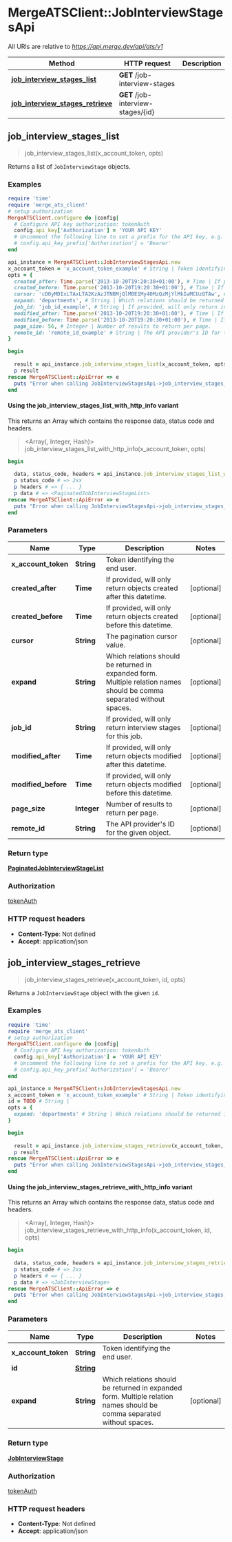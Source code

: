 # MergeATSClient::JobInterviewStagesApi

All URIs are relative to *https://api.merge.dev/api/ats/v1*

| Method | HTTP request | Description |
| ------ | ------------ | ----------- |
| [**job_interview_stages_list**](JobInterviewStagesApi.md#job_interview_stages_list) | **GET** /job-interview-stages |  |
| [**job_interview_stages_retrieve**](JobInterviewStagesApi.md#job_interview_stages_retrieve) | **GET** /job-interview-stages/{id} |  |


## job_interview_stages_list

> <PaginatedJobInterviewStageList> job_interview_stages_list(x_account_token, opts)



Returns a list of `JobInterviewStage` objects.

### Examples

```ruby
require 'time'
require 'merge_ats_client'
# setup authorization
MergeATSClient.configure do |config|
  # Configure API key authorization: tokenAuth
  config.api_key['Authorization'] = 'YOUR API KEY'
  # Uncomment the following line to set a prefix for the API key, e.g. 'Bearer' (defaults to nil)
  # config.api_key_prefix['Authorization'] = 'Bearer'
end

api_instance = MergeATSClient::JobInterviewStagesApi.new
x_account_token = 'x_account_token_example' # String | Token identifying the end user.
opts = {
  created_after: Time.parse('2013-10-20T19:20:30+01:00'), # Time | If provided, will only return objects created after this datetime.
  created_before: Time.parse('2013-10-20T19:20:30+01:00'), # Time | If provided, will only return objects created before this datetime.
  cursor: 'cD0yMDIxLTAxLTA2KzAzJTNBMjQlM0E1My40MzQzMjYlMkIwMCUzQTAw', # String | The pagination cursor value.
  expand: 'departments', # String | Which relations should be returned in expanded form. Multiple relation names should be comma separated without spaces.
  job_id: 'job_id_example', # String | If provided, will only return interview stages for this job.
  modified_after: Time.parse('2013-10-20T19:20:30+01:00'), # Time | If provided, will only return objects modified after this datetime.
  modified_before: Time.parse('2013-10-20T19:20:30+01:00'), # Time | If provided, will only return objects modified before this datetime.
  page_size: 56, # Integer | Number of results to return per page.
  remote_id: 'remote_id_example' # String | The API provider's ID for the given object.
}

begin
  
  result = api_instance.job_interview_stages_list(x_account_token, opts)
  p result
rescue MergeATSClient::ApiError => e
  puts "Error when calling JobInterviewStagesApi->job_interview_stages_list: #{e}"
end
```

#### Using the job_interview_stages_list_with_http_info variant

This returns an Array which contains the response data, status code and headers.

> <Array(<PaginatedJobInterviewStageList>, Integer, Hash)> job_interview_stages_list_with_http_info(x_account_token, opts)

```ruby
begin
  
  data, status_code, headers = api_instance.job_interview_stages_list_with_http_info(x_account_token, opts)
  p status_code # => 2xx
  p headers # => { ... }
  p data # => <PaginatedJobInterviewStageList>
rescue MergeATSClient::ApiError => e
  puts "Error when calling JobInterviewStagesApi->job_interview_stages_list_with_http_info: #{e}"
end
```

### Parameters

| Name | Type | Description | Notes |
| ---- | ---- | ----------- | ----- |
| **x_account_token** | **String** | Token identifying the end user. |  |
| **created_after** | **Time** | If provided, will only return objects created after this datetime. | [optional] |
| **created_before** | **Time** | If provided, will only return objects created before this datetime. | [optional] |
| **cursor** | **String** | The pagination cursor value. | [optional] |
| **expand** | **String** | Which relations should be returned in expanded form. Multiple relation names should be comma separated without spaces. | [optional] |
| **job_id** | **String** | If provided, will only return interview stages for this job. | [optional] |
| **modified_after** | **Time** | If provided, will only return objects modified after this datetime. | [optional] |
| **modified_before** | **Time** | If provided, will only return objects modified before this datetime. | [optional] |
| **page_size** | **Integer** | Number of results to return per page. | [optional] |
| **remote_id** | **String** | The API provider&#39;s ID for the given object. | [optional] |

### Return type

[**PaginatedJobInterviewStageList**](PaginatedJobInterviewStageList.md)

### Authorization

[tokenAuth](../README.md#tokenAuth)

### HTTP request headers

- **Content-Type**: Not defined
- **Accept**: application/json


## job_interview_stages_retrieve

> <JobInterviewStage> job_interview_stages_retrieve(x_account_token, id, opts)



Returns a `JobInterviewStage` object with the given `id`.

### Examples

```ruby
require 'time'
require 'merge_ats_client'
# setup authorization
MergeATSClient.configure do |config|
  # Configure API key authorization: tokenAuth
  config.api_key['Authorization'] = 'YOUR API KEY'
  # Uncomment the following line to set a prefix for the API key, e.g. 'Bearer' (defaults to nil)
  # config.api_key_prefix['Authorization'] = 'Bearer'
end

api_instance = MergeATSClient::JobInterviewStagesApi.new
x_account_token = 'x_account_token_example' # String | Token identifying the end user.
id = TODO # String | 
opts = {
  expand: 'departments' # String | Which relations should be returned in expanded form. Multiple relation names should be comma separated without spaces.
}

begin
  
  result = api_instance.job_interview_stages_retrieve(x_account_token, id, opts)
  p result
rescue MergeATSClient::ApiError => e
  puts "Error when calling JobInterviewStagesApi->job_interview_stages_retrieve: #{e}"
end
```

#### Using the job_interview_stages_retrieve_with_http_info variant

This returns an Array which contains the response data, status code and headers.

> <Array(<JobInterviewStage>, Integer, Hash)> job_interview_stages_retrieve_with_http_info(x_account_token, id, opts)

```ruby
begin
  
  data, status_code, headers = api_instance.job_interview_stages_retrieve_with_http_info(x_account_token, id, opts)
  p status_code # => 2xx
  p headers # => { ... }
  p data # => <JobInterviewStage>
rescue MergeATSClient::ApiError => e
  puts "Error when calling JobInterviewStagesApi->job_interview_stages_retrieve_with_http_info: #{e}"
end
```

### Parameters

| Name | Type | Description | Notes |
| ---- | ---- | ----------- | ----- |
| **x_account_token** | **String** | Token identifying the end user. |  |
| **id** | [**String**](.md) |  |  |
| **expand** | **String** | Which relations should be returned in expanded form. Multiple relation names should be comma separated without spaces. | [optional] |

### Return type

[**JobInterviewStage**](JobInterviewStage.md)

### Authorization

[tokenAuth](../README.md#tokenAuth)

### HTTP request headers

- **Content-Type**: Not defined
- **Accept**: application/json


